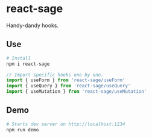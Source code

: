 # react-sage

Handy-dandy hooks.

## Use

```bash
# Install
npm i react-sage
```

```jsx
// Import specific hooks one by one.
import { useForm } from 'react-sage/useForm'
import { useQuery } from 'react-sage/useQuery'
import { useMutation } from 'react-sage/useMutation'
```

## Demo

```bash
# Starts dev server on http://localhost:1234
npm run demo
```
